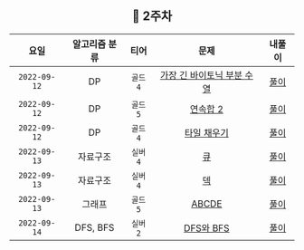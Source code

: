 
<div align="center">

## 📅 2주차

| 요일 | 알고리즘 분류 | 티어  | 문제| 내풀이 |
| :---: | :---: | :---: | :---: | :---:|
|`2022-09-12`| DP | `골드4` | [가장 긴 바이토닉 부분 수열](https://www.acmicpc.net/problem/11054) | [풀이](https://github.com/jangwon3828/Algorithm_Competition-Study/blob/woojin/2%EC%A3%BC%EC%B0%A8/2%EC%A3%BC%EC%B0%A8_%EC%9A%B0%EC%A7%84/%EA%B0%80%EC%9E%A5%20%EA%B8%B4%20%EB%B0%94%EC%9D%B4%ED%86%A0%EB%8B%89%20%EB%B6%80%EB%B6%84%20%EC%88%98%EC%97%B4.java) |
|`2022-09-12`| DP | `골드5` | [연속합 2](https://www.acmicpc.net/problem/13398) | [풀이](https://github.com/jangwon3828/Algorithm_Competition-Study/blob/woojin/2%EC%A3%BC%EC%B0%A8/2%EC%A3%BC%EC%B0%A8_%EC%9A%B0%EC%A7%84/%EC%97%B0%EC%86%8D%ED%95%A9%202.java) |
|`2022-09-12`| DP | `골드4` | [타일 채우기](https://www.acmicpc.net/problem/2133) | [풀이](https://github.com/jangwon3828/Algorithm_Competition-Study/blob/woojin/2%EC%A3%BC%EC%B0%A8/2%EC%A3%BC%EC%B0%A8_%EC%9A%B0%EC%A7%84/%ED%83%80%EC%9D%BC%20%EC%B1%84%EC%9A%B0%EA%B8%B0.java) |
|`2022-09-13`| 자료구조 | `실버4` | [큐](https://www.acmicpc.net/problem/10845) | [풀이](https://github.com/jangwon3828/Algorithm_Competition-Study/blob/woojin/2%EC%A3%BC%EC%B0%A8/2%EC%A3%BC%EC%B0%A8_%EC%9A%B0%EC%A7%84/%ED%81%90.java) |
|`2022-09-13`| 자료구조 | `실버4` | [덱](https://www.acmicpc.net/problem/10866) | [풀이](https://github.com/jangwon3828/Algorithm_Competition-Study/blob/woojin/2%EC%A3%BC%EC%B0%A8/2%EC%A3%BC%EC%B0%A8_%EC%9A%B0%EC%A7%84/%EB%8D%B1.java) |
|`2022-09-13`| 그래프 | `골드5` | [ABCDE](https://www.acmicpc.net/problem/13023) | [풀이](https://github.com/jangwon3828/Algorithm_Competition-Study/blob/woojin/2%EC%A3%BC%EC%B0%A8/2%EC%A3%BC%EC%B0%A8_%EC%9A%B0%EC%A7%84/ABCBE.java) |
|`2022-09-14`| DFS, BFS | `실버2` | [DFS와 BFS](https://www.acmicpc.net/problem/1260) | [풀이](https://github.com/jangwon3828/Algorithm_Competition-Study/blob/woojin/2%EC%A3%BC%EC%B0%A8/2%EC%A3%BC%EC%B0%A8_%EC%9A%B0%EC%A7%84/DFS%EC%99%80%20BFS.java) |
</div>
